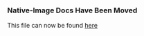### Native-Image Docs Have Been Moved
This file can now be found [here](../docs/reference-manual/native-image/contribute/CodeStyle.md)